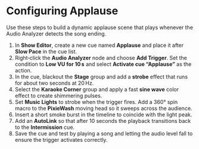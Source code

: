 # Configuring Applause

Use these steps to build a dynamic applause scene that plays whenever the
Audio Analyzer detects the song ending.

1. In **Show Editor**, create a new cue named **Applause** and place it after
   **Slow Pace** in the cue list.
2. Right‑click the **Audio Analyzer** node and choose **Add Trigger**. Set the
   condition to **Low VU for 10 s** and select **Activate cue “Applause”** as the
   action.
3. In the cue, blackout the **Stage** group and add a **strobe** effect that
   runs for about two seconds at 20 Hz.
4. Select the **Karaoke Corner** group and apply a fast **sine wave** color
   effect to create shimmering pulses.
5. Set **Music Lights** to strobe when the trigger fires. Add a 360° spin macro
   to the **PixieWash** moving head so it sweeps across the audience.
6. Insert a short smoke burst in the timeline to coincide with the light peak.
7. Add an **AutoLink** so that after 10 seconds the playback transitions back to
   the **Intermission** cue.
8. Save the cue and test by playing a song and letting the audio level fall to
   ensure the trigger activates correctly.
